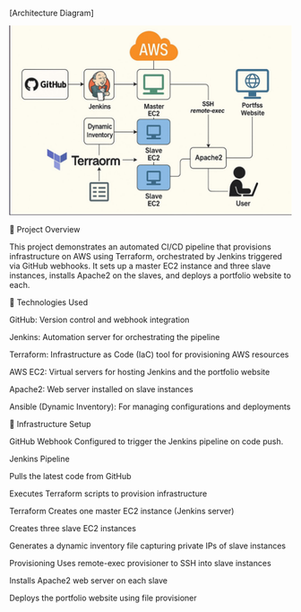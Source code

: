 [Architecture Diagram]

![image alt](https://github.com/405found404/Devops-Projects/blob/02b8b357ebdc6000045d4f7c5ae7547e5a20fcfd/terraform-ansible/project1.jpg)

📘 Project Overview

This project demonstrates an automated CI/CD pipeline that provisions infrastructure on AWS using Terraform, orchestrated by Jenkins triggered via GitHub webhooks. It sets up a master EC2 instance and three slave instances, installs Apache2 on the slaves, and deploys a portfolio website to each.

🧰 Technologies Used

GitHub: Version control and webhook integration

Jenkins: Automation server for orchestrating the pipeline

Terraform: Infrastructure as Code (IaC) tool for provisioning AWS resources

AWS EC2: Virtual servers for hosting Jenkins and the portfolio website

Apache2: Web server installed on slave instances

Ansible (Dynamic Inventory): For managing configurations and deployments

🔧 Infrastructure Setup

GitHub Webhook Configured to trigger the Jenkins pipeline on code push.

Jenkins Pipeline

Pulls the latest code from GitHub

Executes Terraform scripts to provision infrastructure

Terraform
Creates one master EC2 instance (Jenkins server)

Creates three slave EC2 instances

Generates a dynamic inventory file capturing private IPs of slave instances

Provisioning
Uses remote-exec provisioner to SSH into slave instances

Installs Apache2 web server on each slave

Deploys the portfolio website using file provisioner
